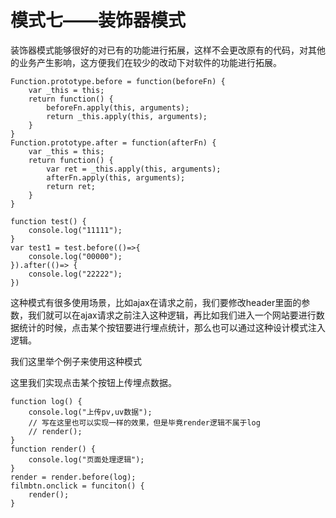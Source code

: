 # 模式七——装饰器模式

装饰器模式能够很好的对已有的功能进行拓展，这样不会更改原有的代码，对其他的业务产生影响，这方便我们在较少的改动下对软件的功能进行拓展。

```
Function.prototype.before = function(beforeFn) {
	var _this = this;
	return function() {
		beforeFn.apply(this, arguments);
		return _this.apply(this, arguments);
	}
}
Function.prototype.after = function(afterFn) {
	var _this = this;
	return function() {
		var ret = _this.apply(this, arguments);
		afterFn.apply(this, arguments);
		return ret;
	}
}

function test() {
	console.log("11111");
}
var test1 = test.before(()=>{
	console.log("00000");
}).after(()=> {
	console.log("22222");
})
```

这种模式有很多使用场景，比如ajax在请求之前，我们要修改header里面的参数，我们就可以在ajax请求之前注入这种逻辑，再比如我们进入一个网站要进行数据统计的时候，点击某个按钮要进行埋点统计，那么也可以通过这种设计模式注入逻辑。

我们这里举个例子来使用这种模式

这里我们实现点击某个按钮上传埋点数据。

```
function log() {
	console.log("上传pv,uv数据");
	// 写在这里也可以实现一样的效果，但是毕竟render逻辑不属于log
	// render();
}
function render() {
	console.log("页面处理逻辑");
}
render = render.before(log);
filmbtn.onclick = funciton() {
	render();
}
```

